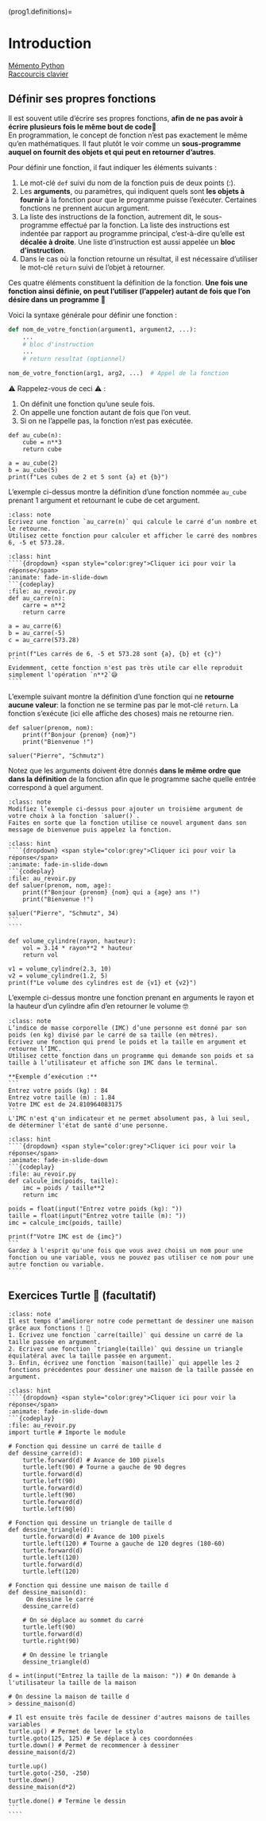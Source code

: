 (prog1.definitions)=

# Introduction

[Mémento Python](https://perso.limsi.fr/pointal/_media/python:cours:mementopython3.pdf)  
[Raccourcis clavier](https://support.apple.com/fr-ch/HT201236)

## Définir ses propres fonctions

Il est souvent utile d’écrire ses propres fonctions, **afin de ne pas avoir à écrire plusieurs fois le même bout de code**🙏  
En programmation, le concept de fonction n’est pas exactement le même qu’en mathématiques.
Il faut plutôt le voir comme un **sous-programme auquel on fournit des objets et qui peut en retourner d’autres**.

Pour définir une fonction, il faut indiquer les éléments suivants :

1. Le mot-clé `def` suivi du nom de la fonction puis de deux points (:).
2. Les **arguments**, ou paramètres, qui indiquent quels sont **les objets à fournir** à la fonction pour que le programme puisse l’exécuter. Certaines fonctions ne prennent aucun argument.
3. La liste des instructions de la fonction, autrement dit, le sous-programme effectué par la fonction. La liste des instructions est indentée par rapport au programme principal, c’est-à-dire qu’elle est **décalée à droite**. Une liste d’instruction est aussi appelée un **bloc d’instruction**.
4. Dans le cas où la fonction retourne un résultat, il est nécessaire d’utiliser le mot-clé `return` suivi de l’objet à retourner.

Ces quatre éléments constituent la définition de la fonction.
**Une fois une fonction ainsi définie, on peut l’utiliser (l’appeler) autant de fois que l’on désire dans un programme** 🤩

Voici la syntaxe générale pour définir une fonction :

```python
def nom_de_votre_fonction(argument1, argument2, ...):
	...
	# bloc d'instruction
	...
	# return resultat (optionnel)

nom_de_votre_fonction(arg1, arg2, ...)  # Appel de la fonction
```

⚠️ Rappelez-vous de ceci ⚠️ :

1. On définit une fonction qu’une seule fois.
2. On appelle une fonction autant de fois que l’on veut.
3. Si on ne l’appelle pas, la fonction n’est pas exécutée.

```{codeplay}
def au_cube(n):
	cube = n**3
	return cube
	
a = au_cube(2)
b = au_cube(5)
print(f"Les cubes de 2 et 5 sont {a} et {b}")
```

L’exemple ci-dessus montre la définition d’une fonction nommée `au_cube` prenant 1 argument et retournant le cube de cet argument.

```{admonition} Exercice
:class: note
Ecrivez une fonction `au_carre(n)` qui calcule le carré d’un nombre et le retourne.  
Utilisez cette fonction pour calculer et afficher le carré des nombres 6, -5 et 573.28.
```

`````{admonition} Solution
:class: hint
````{dropdown} <span style="color:grey">Cliquer ici pour voir la réponse</span>
:animate: fade-in-slide-down
```{codeplay}
:file: au_revoir.py
def au_carre(n):
    carre = n**2
    return carre

a = au_carre(6)
b = au_carre(-5)
c = au_carre(573.28)

print(f"Les carrés de 6, -5 et 573.28 sont {a}, {b} et {c}")
```
Evidemment, cette fonction n'est pas très utile car elle reproduit simplement l'opération `n**2`😅
````
`````

L’exemple suivant montre la définition d’une fonction qui ne **retourne aucune valeur**: la fonction ne se termine pas par le mot-clé `return`. 
La fonction s’exécute (ici elle affiche des choses) mais ne retourne rien.

```{codeplay}
def saluer(prenom, nom):
	print(f"Bonjour {prenom} {nom}")
	print("Bienvenue !")

saluer("Pierre", "Schmutz")
```

Notez que les arguments doivent être donnés **dans le même ordre que dans la définition** de la fonction afin que le programme sache quelle entrée correspond à quel argument.

```{admonition} Exercice
:class: note
Modifiez l’exemple ci-dessus pour ajouter un troisième argument de votre choix à la fonction `saluer()`.  
Faites en sorte que la fonction utilise ce nouvel argument dans son message de bienvenue puis appelez la fonction.
```

`````{admonition} Solution
:class: hint
````{dropdown} <span style="color:grey">Cliquer ici pour voir la réponse</span>
:animate: fade-in-slide-down
```{codeplay}
:file: au_revoir.py
def saluer(prenom, nom, age):
    print(f"Bonjour {prenom} {nom} qui a {age} ans !")
    print("Bienvenue !")

saluer("Pierre", "Schmutz", 34)
```
````
`````

```{codeplay}
def volume_cylindre(rayon, hauteur):
	vol = 3.14 * rayon**2 * hauteur
	return vol

v1 = volume_cylindre(2.3, 10)
v2 = volume_cylindre(1.2, 5)
print(f"Le volume des cylindres est de {v1} et {v2}")
```

L’exemple ci-dessus montre une fonction prenant en arguments le rayon et la hauteur d’un cylindre afin d’en retourner le volume 🤓

````{admonition} Exercice
:class: note
L’indice de masse corporelle (IMC) d’une personne est donné par son poids (en kg) divisé par le carré de sa taille (en mètres).
Ecrivez une fonction qui prend le poids et la taille en argument et retourne l’IMC.  
Utilisez cette fonction dans un programme qui demande son poids et sa taille à l’utilisateur et affiche son IMC dans le terminal.  

**Exemple d’exécution :**
```
Entrez votre poids (kg) : 84
Entrez votre taille (m) : 1.84
Votre IMC est de 24.810964083175
```
L'IMC n'est q'un indicateur et ne permet absolument pas, à lui seul, de déterminer l'état de santé d'une personne.
````

`````{admonition} Solution
:class: hint
````{dropdown} <span style="color:grey">Cliquer ici pour voir la réponse</span>
:animate: fade-in-slide-down
```{codeplay}
:file: au_revoir.py
def calcule_imc(poids, taille):
    imc = poids / taille**2
    return imc

poids = float(input("Entrez votre poids (kg): "))
taille = float(input("Entrez votre taille (m): "))
imc = calcule_imc(poids, taille)

print(f"Votre IMC est de {imc}")
```
Gardez à l'esprit qu'une fois que vous avez choisi un nom pour une fonction ou une variable, vous ne pouvez pas utiliser ce nom pour une autre fonction ou variable.
````
`````

## Exercices Turtle 🐢 (facultatif)

````{admonition} Exercice
:class: note
Il est temps d’améliorer notre code permettant de dessiner une maison grâce aux fonctions ! 🤩
1. Ecrivez une fonction `carre(taille)` qui dessine un carré de la taille passée en argument.
2. Ecrivez une fonction `triangle(taille)` qui dessine un triangle équilatéral avec la taille passée en argument.
3. Enfin, écrivez une fonction `maison(taille)` qui appelle les 2 fonctions précédentes pour dessiner une maison de la taille passée en argument.
````

`````{admonition} Solution
:class: hint
````{dropdown} <span style="color:grey">Cliquer ici pour voir la réponse</span>
:animate: fade-in-slide-down
```{codeplay}
:file: au_revoir.py
import turtle # Importe le module

# Fonction qui dessine un carré de taille d
def dessine_carre(d):
    turtle.forward(d) # Avance de 100 pixels
    turtle.left(90) # Tourne a gauche de 90 degres
    turtle.forward(d)
    turtle.left(90)
    turtle.forward(d)
    turtle.left(90)
    turtle.forward(d)
    turtle.left(90)

# Fonction qui dessine un triangle de taille d
def dessine_triangle(d):
    turtle.forward(d) # Avance de 100 pixels
    turtle.left(120) # Tourne a gauche de 120 degres (180-60)
    turtle.forward(d)
    turtle.left(120)
    turtle.forward(d)
    turtle.left(120)

# Fonction qui dessine une maison de taille d
def dessine_maison(d):
     On dessine le carré
    dessine_carre(d)

    # On se déplace au sommet du carré
    turtle.left(90)
    turtle.forward(d)
    turtle.right(90)

    # On dessine le triangle
    dessine_triangle(d)

d = int(input("Entrez la taille de la maison: ")) # On demande à l'utilisateur la taille de la maison

# On dessine la maison de taille d
> dessine_maison(d)

# Il est ensuite très facile de dessiner d'autres maisons de tailles variables
turtle.up() # Permet de lever le stylo
turtle.goto(125, 125) # Se déplace à ces coordonnées
turtle.down() # Permet de recommencer à dessiner
dessine_maison(d/2)

turtle.up()
turtle.goto(-250, -250)
turtle.down()
dessine_maison(d*2)

turtle.done() # Termine le dessin
```
````
`````
